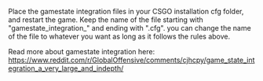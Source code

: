 Place the gamestate integration files in your CSGO installation cfg folder, and restart the game.
Keep the name of the file starting with "gamestate_integration_" and ending with ".cfg".
you can change the name of the file to whatever you want as long as it follows the rules above.

Read more about gamestate integration here:
https://www.reddit.com/r/GlobalOffensive/comments/cjhcpy/game_state_integration_a_very_large_and_indepth/